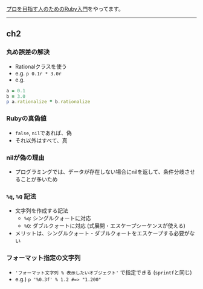 [プロを目指す人のためのRuby入門](https://ruby-book.jnito.com/)をやってます。

---

## ch2

### 丸め誤差の解決
* Rationalクラスを使う
* e.g. `p 0.1r * 3.0r`
* e.g.

```rb
a = 0.1
b = 3.0
p a.rationalize * b.rationalize
```

### Rubyの真偽値
* `false`, `nil`であれば、偽
* それ以外はすべて、真

### nilが偽の理由
* プログラミングでは、データが存在しない場合にnilを返して、条件分岐させることが多いため

### `%q`, `%Q` 記法
* 文字列を作成する記法
  * `%q`: シングルクォートに対応
  * `%Q`: ダブルクォートに対応 (式展開・エスケープシーケンスが使える)
* メリットは、シングルクォート・ダブルクォートをエスケープする必要がない

### フォーマット指定の文字列
* `'フォーマット文字列 % 表示したいオブジェクト'` で指定できる (`sprintf`と同じ)
* e.g.) `p '%0.3f' % 1.2 #=> "1.200"`



